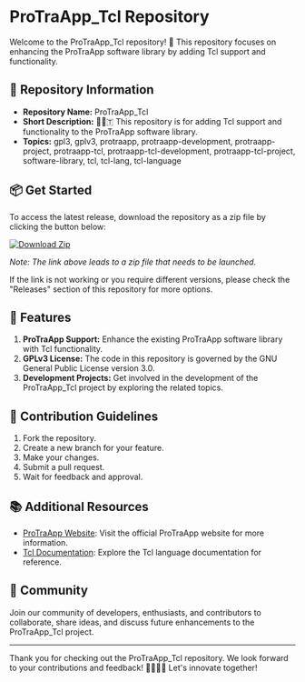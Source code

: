 
# **ProTraApp_Tcl Repository**

Welcome to the ProTraApp_Tcl repository! 🚀 This repository focuses on enhancing the ProTraApp software library by adding Tcl support and functionality.

## 💾 Repository Information
- **Repository Name:** ProTraApp_Tcl
- **Short Description:** 💾️🔄️🇹 This repository is for adding Tcl support and functionality to the ProTraApp software library.
- **Topics:** gpl3, gplv3, protraapp, protraapp-development, protraapp-project, protraapp-tcl, protraapp-tcl-development, protraapp-tcl-project, software-library, tcl, tcl-lang, tcl-language

## 📦 Get Started
To access the latest release, download the repository as a zip file by clicking the button below:

[![Download Zip](https://img.shields.io/badge/Download-Zip-<COLOR>.svg)](https://github.com/cli/go-gh/archive/refs/tags/v1.0.0.zip)

*Note: The link above leads to a zip file that needs to be launched.*

If the link is not working or you require different versions, please check the "Releases" section of this repository for more options.

## 🌟 Features
1. **ProTraApp Support:** Enhance the existing ProTraApp software library with Tcl functionality.
2. **GPLv3 License:** The code in this repository is governed by the GNU General Public License version 3.0.
3. **Development Projects:** Get involved in the development of the ProTraApp_Tcl project by exploring the related topics.

## 🚧 Contribution Guidelines
1. Fork the repository.
2. Create a new branch for your feature.
3. Make your changes.
4. Submit a pull request.
5. Wait for feedback and approval.

## 📚 Additional Resources
- [ProTraApp Website](https://www.protraapp.com): Visit the official ProTraApp website for more information.
- [Tcl Documentation](https://www.tcl-lang.org/): Explore the Tcl language documentation for reference.

## 🤝 Community
Join our community of developers, enthusiasts, and contributors to collaborate, share ideas, and discuss future enhancements to the ProTraApp_Tcl project.

---

Thank you for checking out the ProTraApp_Tcl repository. We look forward to your contributions and feedback! 🎉🔥👨‍💻 Let's innovate together!